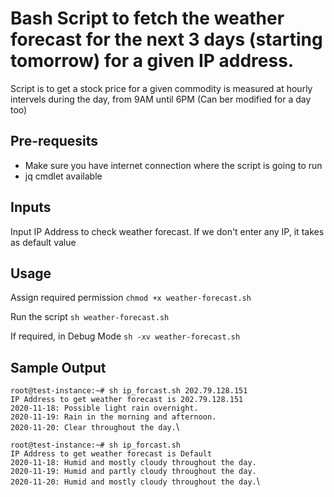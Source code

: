 # Bash Script to fetch the weather forecast for the next 3 days (starting tomorrow) for a given IP address.
Script is to get a stock price for a given commodity is measured at hourly intervels during the day, from 9AM until 6PM (Can ber modified for a day too)

## Pre-requesits
* Make sure you have internet connection where the script is going to run
* jq cmdlet available

## Inputs
Input IP Address to check weather forecast.
If we don't enter any IP, it takes as default value 

## Usage
Assign required permission 
`chmod +x weather-forecast.sh`

Run the script
`sh weather-forecast.sh`

If required, in Debug Mode
`sh -xv weather-forecast.sh`


## Sample Output
`root@test-instance:~# sh ip_forcast.sh 202.79.128.151`\
`IP Address to get weather forecast is 202.79.128.151`\
`2020-11-18: Possible light rain overnight.`\
`2020-11-19: Rain in the morning and afternoon.`\
`2020-11-20: Clear throughout the day.`\


`root@test-instance:~# sh ip_forcast.sh`\
`IP Address to get weather forecast is Default`\
`2020-11-18: Humid and mostly cloudy throughout the day.`\
`2020-11-19: Humid and partly cloudy throughout the day.`\
`2020-11-20: Humid and mostly cloudy throughout the day.`\





